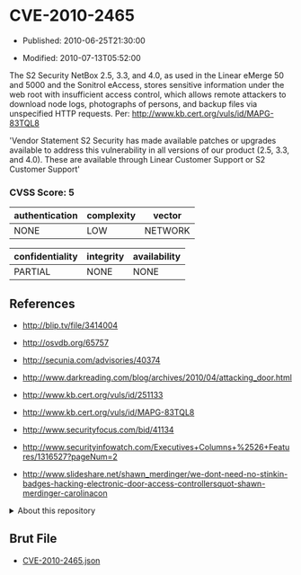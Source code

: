 # CVE-2010-2465

- Published: 2010-06-25T21:30:00

- Modified: 2010-07-13T05:52:00

The S2 Security NetBox 2.5, 3.3, and 4.0, as used in the Linear eMerge 50 and 5000 and the Sonitrol eAccess, stores sensitive information under the web root with insufficient access control, which allows remote attackers to download node logs, photographs of persons, and backup files via unspecified HTTP requests. Per:  http://www.kb.cert.org/vuls/id/MAPG-83TQL8

'Vendor Statement
S2 Security has made available patches or upgrades available to address this vulnerability in all versions of our product (2.5, 3.3, and 4.0). These are available through Linear Customer Support or S2 Customer Support'

### CVSS Score: **5**

| authentication | complexity | vector |
| --- | --- | --- |
| NONE | LOW | NETWORK |

| confidentiality | integrity | availability |
| --- | --- | --- |
| PARTIAL | NONE | NONE |

## References

* http://blip.tv/file/3414004

* http://osvdb.org/65757

* http://secunia.com/advisories/40374

* http://www.darkreading.com/blog/archives/2010/04/attacking_door.html

* http://www.kb.cert.org/vuls/id/251133

* http://www.kb.cert.org/vuls/id/MAPG-83TQL8

* http://www.securityfocus.com/bid/41134

* http://www.securityinfowatch.com/Executives+Columns+%2526+Features/1316527?pageNum=2

* http://www.slideshare.net/shawn_merdinger/we-dont-need-no-stinkin-badges-hacking-electronic-door-access-controllersquot-shawn-merdinger-carolinacon

<details>
<summary>About this repository</summary> 

  This repository is part of the project [Live Hack CVE](https://github.com/Live-Hack-CVE). Main website can be found [www.live-hack.org](https://www.live-hack.org) 
  
  Made by [Sn0wAlice](https://github.com/Sn0wAlice) for the people that care about security and need to have a feed of the latest CVEs. Hope you enjoy it, don't forget to star the repo and follow me on [Twitter](https://twitter.com/Sn0wAlice) and [Github](https://github.com/Sn0wAlice). And that is my [personnal website](https://www.alice-snow.me/)

  - [Home Page](https://github.com/Live-Hack-CVE)
  - [Framework](https://github.com/Live-Hack-CVE/cve-framework)
  - [CVE database](https://github.com/Live-Hack-CVE/full_database)
  - [Changelog](https://github.com/Live-Hack-CVE/Changelog)
</details>

## Brut File

* [CVE-2010-2465.json](https://raw.githubusercontent.com/Live-Hack-CVE/full_database/main/cves/2010/CVE-2010-2465.json)

